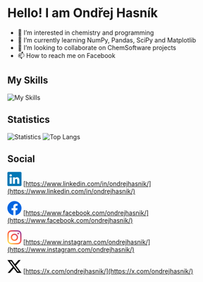 # Hello! I am Ondřej Hasník


- 👀 I’m interested in chemistry and programming
- 🌱 I’m currently learning NumPy, Pandas, SciPy and Matplotlib
- 💞️ I’m looking to collaborate on ChemSoftware projects
- 📫 How to reach me on Facebook

## My Skills

![My Skills](https://skillicons.dev/icons?i=linux,ubuntu,py,pycharm,anaconda,pytorch,tensorflow,sklearn,flask,django,postgres,sqlite,git,latex,bash,md,html,css,js,ts,nodejs,react,vscode,github,gitlab,supabase,docker,obsidian&perline=10)

## Statistics

![Statistics](https://github-readme-stats.vercel.app/api?username=ondrejhasnik&show_icons=true&theme=transparent)
![Top Langs](https://github-readme-stats.vercel.app/api/top-langs/?username=ondrejhasnik&layout=compact&langs_count=8)

## Social

![Linkedin](https://github.com/CLorant/readme-social-icons/blob/main/small/colored/linkedin.svg) [https://www.linkedin.com/in/ondrejhasnik/](https://www.linkedin.com/in/ondrejhasnik/)

![Facebook](https://github.com/CLorant/readme-social-icons/blob/main/small/colored/facebook.svg) [https://www.facebook.com/ondrejhasnik/](https://www.facebook.com/ondrejhasnik/)

![Instagram](https://github.com/CLorant/readme-social-icons/blob/main/small/colored/instagram.svg) [https://www.instagram.com/ondrejhasnik/](https://www.instagram.com/ondrejhasnik/)

![X](https://github.com/CLorant/readme-social-icons/blob/main/small/colored/twitter-x.svg) [https://x.com/ondrejhasnik/](https://x.com/ondrejhasnik/)
